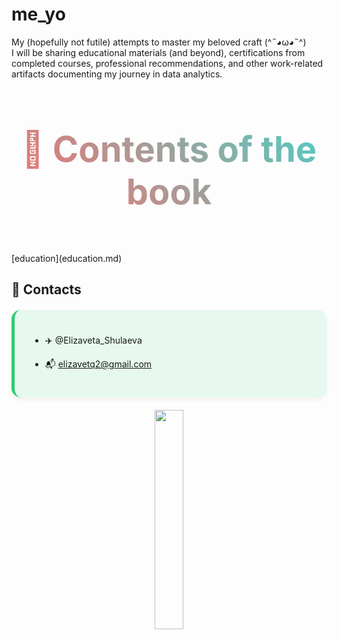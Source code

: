 # me_yo
My (hopefully not futile) attempts to master my beloved craft (^˵◕ω◕˵^)  
I will be sharing educational materials (and beyond), certifications from completed courses, professional recommendations, and other work-related artifacts documenting my journey in data analytics.
<div align="center">
<h2 style="font-size: 4em; 
           background: linear-gradient(45deg, #ff6b6b, #4ecdc4);
           -webkit-background-clip: text;
           -webkit-text-fill-color: transparent;
           animation: float 3s ease-in-out infinite;">
  🌟  Сontents of the book  
   </div>
<br>
[education](education.md)

## 🚀 Contacts
<div style="background: rgba(46, 204, 113, 0.1); padding: 25px; border-radius: 15px; border-left: 5px solid #2ecc71; margin: 20px 0; box-shadow: 0 4px 6px rgba(0,0,0,0.05);">
           
- ✈️ @Elizaveta_Shulaeva 

- 📬  elizavetq2@gmail.com
</div>
<div align="center">
<img src="https://media.giphy.com/media/3o7TKSjRrfIPjeiVyM/giphy.gif" width="30%">

